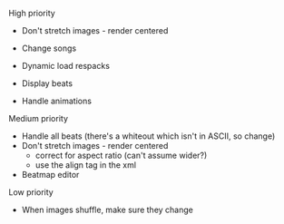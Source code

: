 High priority
- Don't stretch images - render centered
- Change songs
- Dynamic load respacks
- Display beats

- Handle animations

Medium priority
- Handle all beats (there's a whiteout which isn't in ASCII, so change)
- Don't stretch images - render centered
	- correct for aspect ratio (can't assume wider?)
	- use the align tag in the xml
- Beatmap editor


Low priority
- When images shuffle, make sure they change